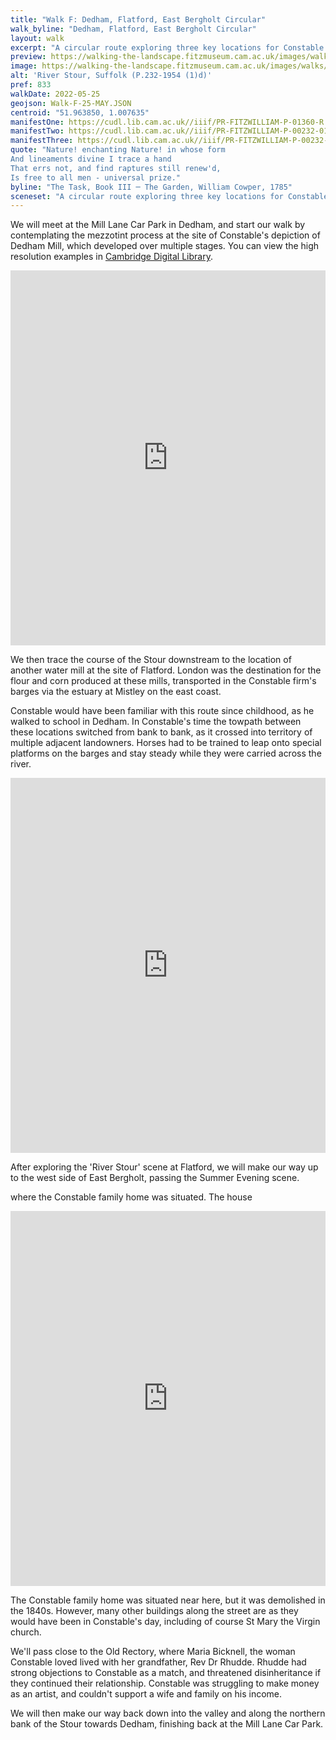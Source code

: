 ```yaml
---
title: "Walk F: Dedham, Flatford, East Bergholt Circular"
walk_byline: "Dedham, Flatford, East Bergholt Circular"
layout: walk
excerpt: "A circular route exploring three key locations for Constable's formative years."
preview: https://walking-the-landscape.fitzmuseum.cam.ac.uk/images/walks/PR-FITZWILLIAM-P-00232-01954-00001-D-000-00001_crop_preview.jpg
image: https://walking-the-landscape.fitzmuseum.cam.ac.uk/images/walks/PR-FITZWILLIAM-P-00232-01954-00001-D-000-00001_crop.jpg
alt: 'River Stour, Suffolk (P.232-1954 (1)d)'
pref: 833
walkDate: 2022-05-25
geojson: Walk-F-25-MAY.JSON
centroid: "51.963850, 1.007635"
manifestOne: https://cudl.lib.cam.ac.uk//iiif/PR-FITZWILLIAM-P-01360-R
manifestTwo: https://cudl.lib.cam.ac.uk//iiif/PR-FITZWILLIAM-P-00232-01954-00001-D
manifestThree: https://cudl.lib.cam.ac.uk//iiif/PR-FITZWILLIAM-P-00232-01954-00002-B
quote: "Nature! enchanting Nature! in whose form  
And lineaments divine I trace a hand  
That errs not, and find raptures still renew'd,  
Is free to all men - universal prize."
byline: "The Task, Book III ─ The Garden, William Cowper, 1785"
sceneset: "A circular route exploring three key locations for Constable's formative years."
---
```

We will meet at the Mill Lane Car Park in Dedham, and start our walk by contemplating the mezzotint process at the site of Constable's depiction of Dedham Mill, which developed over multiple stages. You can view the high resolution examples in [Cambridge Digital Library](https://cudl.lib.cam.ac.uk/collections/constable).

<iframe src="https://fitzmuseum.cam.ac.uk/uv.html#?manifest={{ page.manifestOne }}&c=0&m=0&cv=0&config=&locales=en-GB:English (GB),cy-GB:Cymraeg,fr-FR:Français (FR),pl-PL:Polski,sv-SE:Svenska&r=0" width="100%" height="600" allowfullscreen frameborder="0"></iframe>

We then trace the course of the Stour downstream to the location of another water mill at the site of Flatford. London was the destination for the flour and corn produced at these mills, transported in the Constable firm's barges via the estuary at Mistley on the east coast.

Constable would have been familiar with this route since childhood, as he walked to school in Dedham. In Constable's time the towpath between these locations switched from bank to bank, as it crossed into territory of multiple adjacent landowners. Horses had to be trained to leap onto special platforms on the barges and stay steady while they were carried across the river.

<iframe src="https://fitzmuseum.cam.ac.uk/uv.html#?manifest={{ page.manifestTwo }}&c=0&m=0&cv=0&config=&locales=en-GB:English (GB),cy-GB:Cymraeg,fr-FR:Français (FR),pl-PL:Polski,sv-SE:Svenska&r=0" width="100%" height="600" allowfullscreen frameborder="0"></iframe>

After exploring the 'River Stour' scene at Flatford, we will make our way up to the west side of East Bergholt, passing the Summer Evening scene.

where the Constable family home was situated. The house 

<iframe src="https://fitzmuseum.cam.ac.uk/uv.html#?manifest={{ page.manifestThree }}&c=0&m=0&cv=0&config=&locales=en-GB:English (GB),cy-GB:Cymraeg,fr-FR:Français (FR),pl-PL:Polski,sv-SE:Svenska&r=0" width="100%" height="600" allowfullscreen frameborder="0"></iframe>

The Constable family home was situated near here, but it was demolished in the 1840s. However, many other buildings along the street are as they would have been in Constable's day, including of course St Mary the Virgin church.

We'll pass close to the Old Rectory, where Maria Bicknell, the woman Constable loved lived with her grandfather, Rev Dr Rhudde. Rhudde had strong objections to Constable as a match, and threatened disinheritance if they continued their relationship. Constable was struggling to make money as an artist, and couldn't support a wife and family on his income.

We will then make our way back down into the valley and along the northern bank of the Stour towards Dedham, finishing back at the Mill Lane Car Park.
